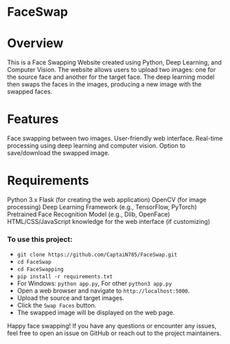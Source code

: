 # FaceSwap
# Overview
This is a Face Swapping Website created using Python, Deep Learning, and Computer Vision. The website allows users to upload two images: one for the source face and another for the target face. The deep learning model then swaps the faces in the images, producing a new image with the swapped faces.

# Features
Face swapping between two images.
User-friendly web interface.
Real-time processing using deep learning and computer vision.
Option to save/download the swapped image.

# Requirements
Python 3.x
Flask (for creating the web application)
OpenCV (for image processing)
Deep Learning Framework (e.g., TensorFlow, PyTorch)
Pretrained Face Recognition Model (e.g., Dlib, OpenFace)
HTML/CSS/JavaScript knowledge for the web interface (if customizing)

### To use this project:
- `git clone https://github.com/CaptaiN785/FaceSwap.git`
- `cd FaceSwap`
- `cd FaceSwapping`
- `pip install -r requirements.txt`
- For Windows: `python app.py`, For other `python3 app.py`
- Open a web browser and navigate to `http://localhost:5000`.
- Upload the source and target images.
- Click the `Swap Faces` button.
- The swapped image will be displayed on the web page.

Happy face swapping! If you have any questions or encounter any issues, feel free to open an issue on GitHub or reach out to the project maintainers.
